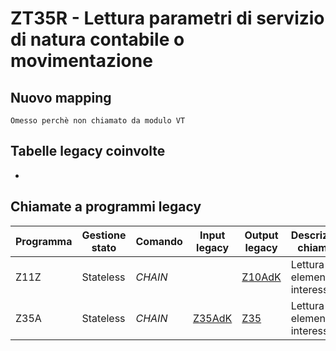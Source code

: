 # ZT35R - Lettura parametri di servizio di natura contabile o movimentazione 

## Nuovo mapping
```language
Omesso perchè non chiamato da modulo VT
```

## Tabelle legacy coinvolte
- 

## Chiamate a programmi legacy

| Programma | Gestione stato | Comando | Input legacy        | Output legacy       | Descrizione chiamata          | Nuovo Mapping   |
| --------- | -------------- | ------- | ------------------- | ------------------- | ----------------------------- | --------------- |
| Z11Z      | Stateless      | *CHAIN* |                     | [Z10AdK](Z10AdK.md) | Lettura elemento di interesse | [Z11Z](Z11Z.md) |
| Z35A      | Stateless      | *CHAIN* | [Z35AdK](Z35AdK.md) | [Z35](Z10AdK.md)    | Lettura elemento di interesse | [Z35A](Z35A.md) |